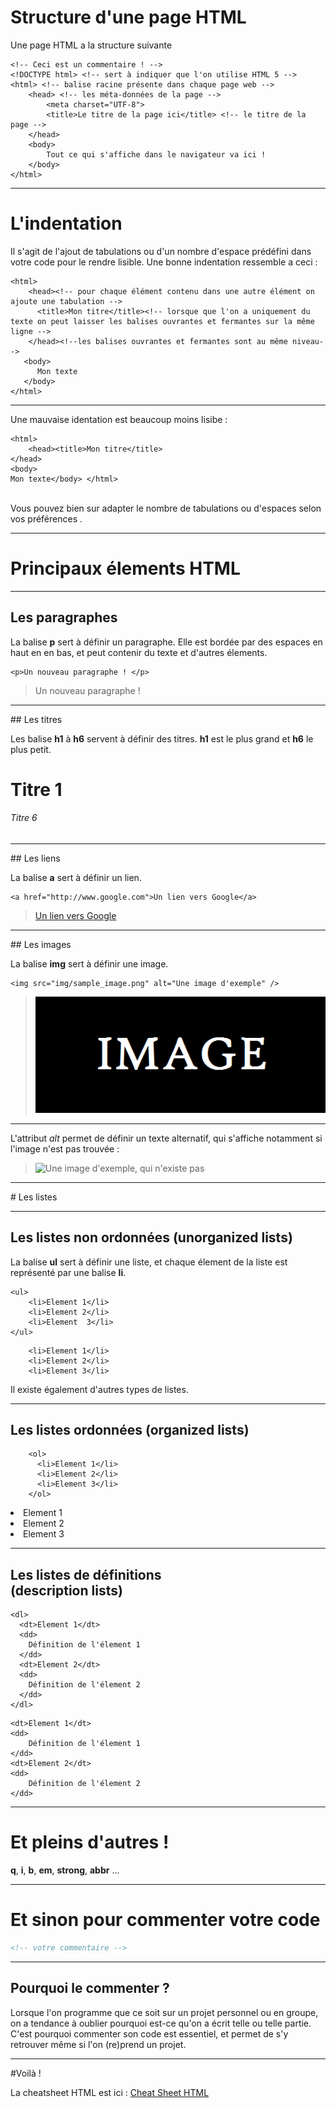 # Structure d'une page HTML

Une page HTML a la structure suivante

```
<!-- Ceci est un commentaire ! -->
<!DOCTYPE html> <!-- sert à indiquer que l'on utilise HTML 5 -->
<html> <!-- balise racine présente dans chaque page web -->
	<head> <!-- les méta-données de la page -->
        <meta charset="UTF-8">
		<title>Le titre de la page ici</title> <!-- le titre de la page -->
    </head>
    <body>
  	    Tout ce qui s'affiche dans le navigateur va ici !
	</body>
</html>
```


***

# L'indentation

Il s'agit de l'ajout de tabulations ou d'un nombre d'espace prédéfini dans votre code pour le rendre lisible.
Une bonne indentation ressemble a ceci :

```
<html>
	<head><!-- pour chaque élément contenu dans une autre élément on ajoute une tabulation -->
      <title>Mon titre</title><!-- lorsque que l'on a uniquement du texte on peut laisser les balises ouvrantes et fermantes sur la même ligne -->
	</head><!--les balises ouvrantes et fermantes sont au même niveau-->
   <body>
      Mon texte
   </body>
</html>
```


***


Une mauvaise identation est beaucoup moins lisibe :

```
<html>
	<head><title>Mon titre</title>
</head>
<body>
Mon texte</body> </html>
```

</br>
Vous pouvez bien sur adapter le nombre de tabulations ou d'espaces selon vos préférences .



---



# Principaux élements HTML



---




## Les paragraphes

La balise **p** sert à définir un paragraphe.
Elle est bordée par des espaces en haut en en bas, et peut contenir du texte et d'autres élements.

```
<p>Un nouveau paragraphe ! </p>
```

><p>Un nouveau paragraphe ! </p>




---



## Les titres

Les balise **h1** à **h6** servent à définir des titres.
**h1** est le plus grand et **h6** le plus petit.

<h1>Titre 1</h1>
<h6>Titre 6</h6>



---



## Les liens

La balise **a** sert à définir un lien.

```
<a href="http://www.google.com">Un lien vers Google</a>
```

><a href="http://www.google.com">Un lien vers Google</a></div>



---



## Les images

La balise **img** sert à définir une image.

```
<img src="img/sample_image.png" alt="Une image d'exemple" />
```

><img src="img/sample_image.png" alt="Une image d'exemple" />


***


L'attribut _alt_ permet de définir un texte alternatif, qui s'affiche notamment si l'image n'est pas trouvée :

><img src="img/no_image.png" alt="Une image d'exemple, qui n'existe pas" />



---



# Les listes


***


## Les listes non ordonnées (unorganized lists)
La balise **ul** sert à définir une liste, et chaque élement de la liste est représenté par une balise **li**.


```
<ul>
	<li>Element 1</li>
	<li>Element 2</li>
	<li>Element  3</li>
</ul>
```

><ul>
		<li>Element 1</li>
		<li>Element 2</li>
		<li>Element 3</li>
</ul>

Il existe également d'autres types de listes.


***


## Les listes ordonnées (organized lists)
```
    <ol>
      <li>Element 1</li>
      <li>Element 2</li>
      <li>Element 3</li>
    </ol>
```
><ol>
  <li>Element 1</li>
  <li>Element 2</li>
  <li>Element 3</li>
</ol>


***


## Les listes de définitions <br/>(description lists)
```
<dl>
  <dt>Element 1</dt>
  <dd>
  	Définition de l'élement 1
  </dd>
  <dt>Element 2</dt>
  <dd>
  	Définition de l'élement 2
  </dd>
</dl>
```
><dl>
	<dt>Element 1</dt>
	<dd>
		Définition de l'élement 1
	</dd>
	<dt>Element 2</dt>
	<dd>
		Définition de l'élement 2
	</dd>
</dl>



---



# Et pleins d'autres !

**q**, **i**, **b**, **em**, **strong**, **abbr** ...



---



# Et sinon pour commenter votre code

```html
<!-- votre commentaire -->
```


***


## Pourquoi le commenter ?

Lorsque l'on programme que ce soit sur un projet personnel ou en groupe, on a tendance à oublier pourquoi est-ce qu'on a écrit telle ou telle partie. C'est pourquoi commenter son code est essentiel, et permet de s'y retrouver même si l'on (re)prend un projet.



---



#Voilà !

La cheatsheet HTML est ici : [Cheat Sheet HTML](https://github.com/blank-project/_blank/blob/master/cheatsheets/html.md)
